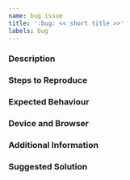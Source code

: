 ```yaml
---
name: bug issue
title: ':bug: << short title >>'
labels: bug
---
```


### Description
<!-- please add a clear and concise description of what the bug is -->

### Steps to Reproduce
<!-- please add the steps to reproduce the bug -->

### Expected Behaviour
<!-- please describe which behaviour is expected when executing these steps -->

### Device and Browser
<!-- please add the operating system, device, browser and version of where the bug happened -->

### Additional Information
<!-- any additional context, notes or hints about the problem -->

### Suggested Solution
<!-- if applicable, describe potential solutions or workarounds for the bug -->
